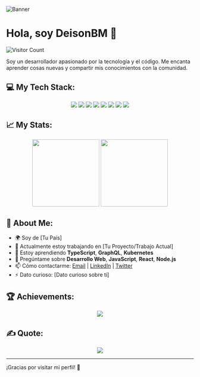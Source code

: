 ![Banner](https://your-banner-url.com/banner.png)

# Hola, soy DeisonBM 👋

![Visitor Count](https://komarev.com/ghpvc/?username=DeisonBM&color=brightgreen)

Soy un desarrollador apasionado por la tecnología y el código. Me encanta aprender cosas nuevas y compartir mis conocimientos con la comunidad.

## 💻 My Tech Stack:
<p align="center">
  <img src="https://img.shields.io/badge/Next.js-black?style=for-the-badge&logo=next.js&logoColor=white"/>
  <img src="https://img.shields.io/badge/Svelte-%23f1413d.svg?&style=for-the-badge&logo=svelte&logoColor=white"/>
  <img src="https://img.shields.io/badge/Node.js-339933?style=for-the-badge&logo=nodedotjs&logoColor=white"/>
  <img src="https://img.shields.io/badge/JavaScript-%23F7DF1E.svg?&style=for-the-badge&logo=javascript&logoColor=black"/>
  <img src="https://img.shields.io/badge/TypeScript-%23007ACC.svg?&style=for-the-badge&logo=typescript&logoColor=white"/>
  <img src="https://img.shields.io/badge/AWS-%23FF9900.svg?&style=for-the-badge&logo=amazon-aws&logoColor=white"/>
  <img src="https://img.shields.io/badge/Google%20Cloud-%234285F4.svg?&style=for-the-badge&logo=google-cloud&logoColor=white"/>
  <img src="https://img.shields.io/badge/Docker-%230db7ed.svg?&style=for-the-badge&logo=docker&logoColor=white"/>
</p>

## 📈 My Stats:
<p align="center">
  <img height="180em" src="https://github-readme-stats.vercel.app/api?username=DeisonBM&show_icons=true&theme=radical"/>
  <img height="180em" src="https://github-readme-stats.vercel.app/api/top-langs/?username=DeisonBM&layout=compact&theme=radical"/>
</p>

## 💬 About Me:
- 🌍 Soy de [Tu País]
- 🔭 Actualmente estoy trabajando en [Tu Proyecto/Trabajo Actual]
- 🌱 Estoy aprendiendo **TypeScript**, **GraphQL**, **Kubernetes**
- 💬 Pregúntame sobre **Desarrollo Web**, **JavaScript**, **React**, **Node.js**
- 📫 Cómo contactarme: [Email](mailto:tu-email@gmail.com) | [LinkedIn](https://www.linkedin.com/in/tu-perfil) | [Twitter](https://twitter.com/tu-usuario)
- ⚡ Dato curioso: [Dato curioso sobre ti]

## 🏆 Achievements:
<p align="center">
  <img src="https://github-profile-trophy.vercel.app/?username=DeisonBM&theme=darkhub"/>
</p>

## ✍️ Quote:
<p align="center">
  <img src="https://quotes-github-readme.vercel.app/api?type=horizontal&theme=radical"/>
</p>

---

¡Gracias por visitar mi perfil! 🚀

